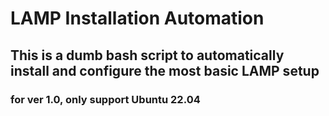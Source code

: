 # LAMP Installation Automation
## This is a dumb bash script to automatically install and configure the most basic LAMP setup
### for ver 1.0, only support Ubuntu 22.04
